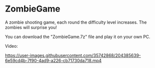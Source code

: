 # ZombieGame
A zombie shooting game, each round the difficulty level increases.
The zombies will surprise you!

You can download the "ZombieGame.7z" file and play it on your own PC.

Video:

https://user-images.githubusercontent.com/35742868/204385639-6e59cd4b-7f90-4ad9-a226-cb71730da718.mp4
